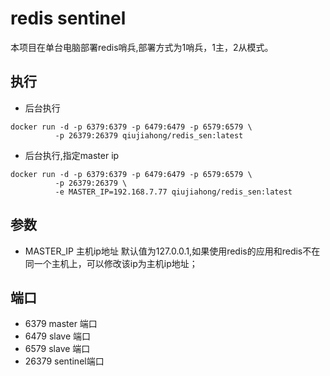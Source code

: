# redis sentinel

本项目在单台电脑部署redis哨兵,部署方式为1哨兵，1主，2从模式。


## 执行

* 后台执行

```
docker run -d -p 6379:6379 -p 6479:6479 -p 6579:6579 \
          -p 26379:26379 qiujiahong/redis_sen:latest
```

* 后台执行,指定master ip 

```
docker run -d -p 6379:6379 -p 6479:6479 -p 6579:6579 \
          -p 26379:26379 \
          -e MASTER_IP=192.168.7.77 qiujiahong/redis_sen:latest
```

## 参数

* MASTER_IP  主机ip地址 默认值为127.0.0.1,如果使用redis的应用和redis不在同一个主机上，可以修改该ip为主机ip地址；


## 端口

* 6379   master 端口
* 6479   slave  端口
* 6579   slave  端口
* 26379  sentinel端口